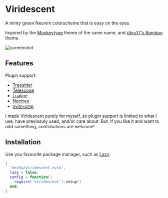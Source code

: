 # Viridescent

A minty green Neovim colorscheme that is easy on the eyes.

Inspired by the [Monkeytype](https://monkeytype.com) theme of the same name,
and [ribru17's Bamboo](https://github.com/ribru17/bamboo.nvim) theme.

![screenshot](assets/screenshot.jpg)

## Features

Plugin support:
- [Treesitter](https://github.com/nvim-treesitter/nvim-treesitter)
- [Telescope](https://github.com/nvim-telescope/telescope.nvim)
- [Lualine](https://github.com/nvim-lualine/lualine.nvim)
- [Neotree](https://github.com/nvim-neo-tree/neo-tree.nvim)
- [nvim-cmp](https://github.com/hrsh7th/nvim-cmp)

I made Viridescent purely for myself, so plugin support is limited to what I use,
have previosuly used, and/or care about. But, if you like it and want to add
something, contributions are welcome!

## Installation

Use you favourite package manager, such as [Lazy](https://github.com/folke/lazy.nvim):

```lua
{
  'mecha/viridescent.nvim',
  lazy = false,
  config = function()
    require('viridescent').setup()
  end,
}
```

